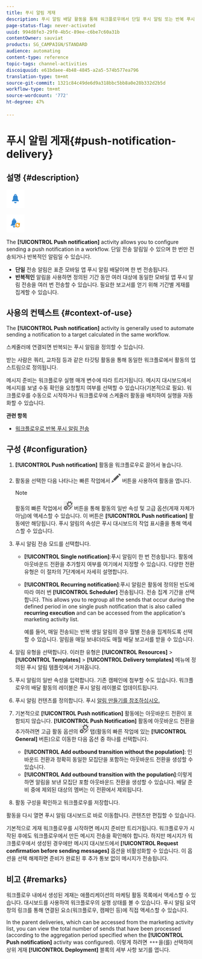 ```yaml
---
title: 푸시 알림 게재
description: 푸시 알림 배달 활동을 통해 워크플로우에서 단일 푸시 알림 또는 반복 푸시 알림 전송을 구성할 수 있습니다.
page-status-flag: never-activated
uuid: 994d8fe3-29f0-4b5c-89ee-c6be7c60a31b
contentOwner: sauviat
products: SG_CAMPAIGN/STANDARD
audience: automating
content-type: reference
topic-tags: channel-activities
discoiquuid: e61bdaee-4b48-4845-a2a5-574b577ea796
translation-type: tm+mt
source-git-commit: 1321c84c49de6d9a318bbc5bb8a0e28b332d2b5d
workflow-type: tm+mt
source-wordcount: '772'
ht-degree: 47%

---
```



# 푸시 알림 게재{#push-notification-delivery}

## 설명 {#description}

![](assets/push.png)

![](assets/recurrentpush.png)

The **[!UICONTROL Push notification]** activity allows you to configure sending a push notification in a workflow. 단일 전송 알림일 수 있으며 한 번만 전송되거나 반복적인 알림일 수 있습니다.

* **단일** 전송 알림은 표준 모바일 앱 푸시 알림 배달이며 한 번 전송됩니다.
* **반복적인** 알림을 사용하면 정의된 기간 동안 여러 대상에 동일한 모바일 앱 푸시 알림 전송을 여러 번 전송할 수 있습니다. 필요한 보고서를 얻기 위해 기간별 게재를 집계할 수 있습니다.

## 사용의 컨텍스트 {#context-of-use}

The **[!UICONTROL Push notification]** activity is generally used to automate sending a notification to a target calculated in the same workflow.

스케줄러에 연결되면 반복되는 푸시 알림을 정의할 수 있습니다.

받는 사람은 쿼리, 교차점 등과 같은 타깃팅 활동을 통해 동일한 워크플로에서 활동의 업스트림으로 정의됩니다.

메시지 준비는 워크플로우 실행 매개 변수에 따라 트리거됩니다. 메시지 대시보드에서 메시지를 보낼 수동 확인을 요청할지 여부를 선택할 수 있습니다(기본적으로 필요). 워크플로우를 수동으로 시작하거나 워크플로우에 스케줄러 활동을 배치하여 실행을 자동화할 수 있습니다.

**관련 항목**

* [워크플로우로 반복 푸시 알림 전송](../../automating/using/recurring-push-notifications.md)

## 구성 {#configuration}

1. **[!UICONTROL Push notification]** 활동을 워크플로우로 끌어서 놓습니다.
1. 활동을 선택한 다음 나타나는 빠른 작업에서 ![](assets/edit_darkgrey-24px.png) 버튼을 사용하여 활동을 엽니다.

   >[!NOTE]
   >
   >활동의 빠른 작업에서 ![](assets/dlv_activity_params-24px.png) 버튼을 통해 활동의 일반 속성 및 고급 옵션(게재 자체가 아님)에 액세스할 수 있습니다. 이 버튼은 **[!UICONTROL Push notification]** 활동에만 해당됩니다. 푸시 알림의 속성은 푸시 대시보드의 작업 표시줄을 통해 액세스할 수 있습니다.

1. 푸시 알림 전송 모드를 선택합니다.

   * **[!UICONTROL Single notification]**:푸시 알림이 한 번 전송됩니다. 활동에 아웃바운드 전환을 추가할지 여부를 여기에서 지정할 수 있습니다. 다양한 전환 유형은 이 절차의 7단계에서 자세히 설명합니다.
   * **[!UICONTROL Recurring notification]**:푸시 알림은 활동에 정의된 빈도에 따라 여러 번 **[!UICONTROL Scheduler]** 전송됩니다. 전송 집계 기간을 선택합니다. This allows you to regroup all the sends that occur during the defined period in one single push notification that is also called **recurring execution** and can be accessed from the application&#39;s marketing activity list.

      예를 들어, 매일 전송되는 반복 생일 알림의 경우 월별 전송을 집계하도록 선택할 수 있습니다. 알림을 매일 보내더라도 매월 배달 보고서를 받을 수 있습니다.

1. 알림 유형을 선택합니다. 이러한 유형은 **[!UICONTROL Resources]** > **[!UICONTROL Templates]** > **[!UICONTROL Delivery templates]** 메뉴에 정의된 푸시 알림 템플릿에서 가져옵니다.
1. 푸시 알림의 일반 속성을 입력합니다. 기존 캠페인에 첨부할 수도 있습니다. 워크플로우의 배달 활동의 레이블은 푸시 알림 레이블로 업데이트됩니다.
1. 푸시 알림 컨텐츠를 정의합니다. 푸시 [알림 만들기를 참조하십시오.](../../channels/using/preparing-and-sending-a-push-notification.md)
1. 기본적으로 **[!UICONTROL Push notification]** 활동에는 아웃바운드 전환이 포함되지 않습니다. **[!UICONTROL Push Notification]** 활동에 아웃바운드 전환을 추가하려면 고급 활동 옵션의 ![](assets/dlv_activity_params-24px.png) 탭(활동의 빠른 작업에 있는 **[!UICONTROL General]** 버튼)으로 이동한 다음 옵션 중 하나를 선택합니다.

   * **[!UICONTROL Add outbound transition without the population]**: 인바운드 전환과 정확히 동일한 모집단을 포함하는 아웃바운드 전환을 생성할 수 있습니다.
   * **[!UICONTROL Add outbound transition with the population]**:이렇게 하면 알림을 보낸 모집단 포함 아웃바운드 전환을 생성할 수 있습니다. 배달 준비 중에 제외된 대상의 멤버는 이 전환에서 제외됩니다.

1. 활동 구성을 확인하고 워크플로우를 저장합니다.

활동을 다시 열면 푸시 알림 대시보드로 바로 이동합니다. 콘텐츠만 편집할 수 있습니다.

기본적으로 게재 워크플로우를 시작하면 메시지 준비만 트리거됩니다. 워크플로우가 시작된 후에도 워크플로우에서 만든 메시지 전송을 확인해야 합니다. 하지만 메시지가 워크플로우에서 생성된 경우에만 메시지 대시보드에서 **[!UICONTROL Request confirmation before sending messages]** 옵션을 비활성화할 수 있습니다. 이 옵션을 선택 해제하면 준비가 완료된 후 추가 통보 없이 메시지가 전송됩니다.

## 비고 {#remarks}

워크플로우 내에서 생성된 게재는 애플리케이션의 마케팅 활동 목록에서 액세스할 수 있습니다. 대시보드를 사용하여 워크플로우의 실행 상태를 볼 수 있습니다. 푸시 알림 요약 창의 링크를 통해 연결된 요소(워크플로우, 캠페인 등)에 직접 액세스할 수 있습니다.

In the parent deliveries, which can be accessed from the marketing activity list, you can view the total number of sends that have been processed (according to the aggregation period specified when the **[!UICONTROL Push notification]** activity was configured). 이렇게 하려면 ![](assets/wkf_dlv_detail_button.png)을(를) 선택하여 상위 게재 **[!UICONTROL Deployment]** 블록의 세부 사항 보기를 엽니다.
